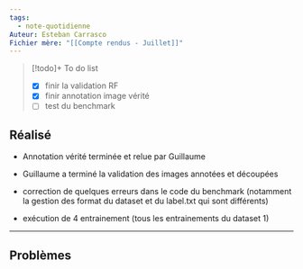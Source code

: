 ```yaml
---
tags:
  - note-quotidienne
Auteur: Esteban Carrasco
Fichier mère: "[[Compte rendus - Juillet]]"
---
```


> [!todo]+ To do list
> - [x] finir la validation RF
> - [x] finir annotation image vérité
> - [ ] test du benchmark


## Réalisé
- Annotation vérité terminée et relue par Guillaume
- Guillaume a terminé la validation des images annotées et découpées

- correction de quelques erreurs dans le code du benchmark (notamment la gestion des format du dataset et du label.txt qui sont différents)
- exécution de 4 entrainement (tous les entrainements du dataset 1)

---
## Problèmes

